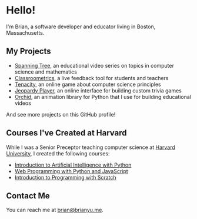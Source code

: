 # Hello!

I'm Brian, a software developer and educator living in Boston, Massachusetts.

## My Projects

* [Spanning Tree](https://www.youtube.com/spanningtree), an educational video series on topics in computer science and mathematics
* [Classroometrics](https://classroometrics.com), a live feedback tool for students and teachers
* [Tenacity](http://tenacity.brianyu.me/), an online game about computer science principles
* [Jeopardy Player](https://jeopardy.brianyu.me/), an online interface for building custom trivia games
* [Orchid](https://github.com/SpanningTreeLab/orchid), an animation library for Python that I use for building educational videos

And see more projects on this GitHub profile!

## Courses I've Created at Harvard

While I was a Senior Preceptor teaching computer science at [Harvard University](https://www.harvard.edu), I created the following courses:

* [Introduction to Artificial Intelligence with Python](https://cs50.harvard.edu/ai)
* [Web Programming with Python and JavaScript](https://cs50.harvard.edu/web)
* [Introduction to Programming with Scratch](https://cs50.harvard.edu/scratch)

## Contact Me

You can reach me at <brian@brianyu.me>.

